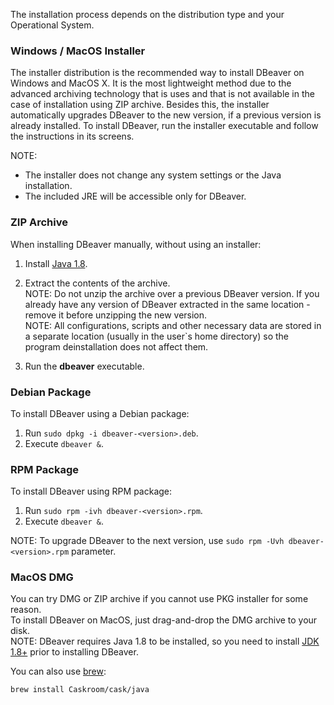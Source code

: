 The installation process depends on the distribution type and your Operational System.

### Windows / MacOS Installer
The installer distribution is the recommended way to install DBeaver on Windows and MacOS X. It is the most lightweight method due to the advanced archiving technology that is uses and that is not available in the case of installation using ZIP archive. Besides this, the installer automatically upgrades DBeaver to the new version, if a previous version is already installed.
To install DBeaver, run the installer executable and follow the instructions in its screens.

NOTE:

* The installer does not change any system settings or the Java installation. 
* The included JRE will be accessible only for DBeaver.  

### ZIP Archive
When installing DBeaver manually, without using an installer:

1. Install [Java 1.8](http://www.oracle.com/technetwork/java/javase/downloads/jre8-downloads-2133155.html).
3. Extract the contents of the archive.  
NOTE: Do not unzip the archive over a previous DBeaver version. 
If you already have any version of DBeaver extracted in the same location - remove it before unzipping the new version.  
NOTE: All configurations, scripts and other necessary data are stored in a separate location (usually in the user`s home directory) so the program deinstallation does not affect them.

4. Run the **dbeaver** executable.

### Debian Package
To install DBeaver using a Debian package:

1. Run `sudo dpkg -i dbeaver-<version>.deb`.  
2. Execute `dbeaver &`.  

### RPM Package
To install DBeaver using RPM package:

1. Run `sudo rpm -ivh dbeaver-<version>.rpm`.  
2. Execute `dbeaver &`.  

NOTE: To upgrade DBeaver to the next version, use `sudo rpm -Uvh dbeaver-<version>.rpm` parameter.

### MacOS DMG
You can try DMG or ZIP archive if you cannot use PKG installer for some reason.  
To install DBeaver on MacOS, just drag-and-drop the DMG archive to your disk.  
NOTE: DBeaver requires Java 1.8 to be installed, so you need to install [JDK 1.8+](http://www.oracle.com/technetwork/java/javase/downloads/jdk8-downloads-2133151.html) prior to installing DBeaver.

You can also use [brew](http://macappstore.org/dbeaver-community/): 
```sh
brew install Caskroom/cask/java
```